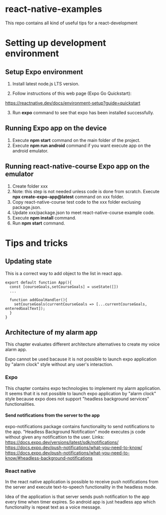 # react-native-examples
This repo contains all kind of useful tips for a react-development 

# Setting up development environment

## Setup Expo environment

1. Install latest node.js LTS version.

2. Follow instructions of this web page (Expo Go Quickstart):

https://reactnative.dev/docs/environment-setup?guide=quickstart

3. Run **expo** command to see that expo has been installed successfully.

## Running Expo app on the device

1. Execute **npm start** command on the main folder of the project.
2. Execute **npm run android** command if you want execute app on the android emulator.

## Running react-native-course Expo app on the emulator

1. Create folder xxx
2. Note: this step is not needed unless code is done from scratch. Execute **npx create-expo-app@latest** command on xxx folder.
3. Copy react-native-course test code to the xxx folder exclusing package.json.
4. Update xxx/package.json to meet react-native-course example code.
5. Execute **npm install** command.
6. Run **npm start** command. 

# Tips and tricks

## Updating state
This is a correct way to add object to the list in react app.

```
export default function App(){
  const [courseGoals,setCourseGoals] = useState([])
  ...

  function addGoalHandler(){
    setCourseGoals(currentCourseGoals => [...currentCourseGoals, enteredGoalText]);
  }
}
```

## Architecture of my alarm app
This chapter evaluates different architecture alternatives to create my voice alarm app.

Expo cannot be used bacause it is not possible to launch expo application by "alarm clock" style without any user's interaction.  

### Expo
This chapter contains expo technologies to implement my alarm application. It seems that it is not possible to launch expo application by "alarm clock" style because expo does not support "headless background services" functionalities.

#### Send notifications from the server to the app
expo-notifications package contains functionality to send notifications to the app. "Headless Background Notification" mode executes js code without given any notificattion to the user.
Links:
https://docs.expo.dev/versions/latest/sdk/notifications/
https://docs.expo.dev/push-notifications/what-you-need-to-know/
https://docs.expo.dev/push-notifications/what-you-need-to-know/#headless-background-notifications

### React native
In the react native application is possible to receive push notifications from the server and execute text-to-speech functionality in the headless mode.

Idea of the application is that server sends push notification to the app every time when timer expires. So android app is just headless app which functionality is repeat text as a voice message.
